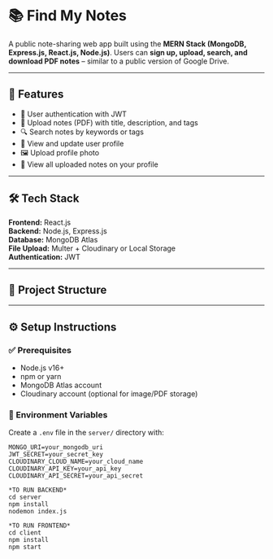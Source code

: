 # 📚 Find My Notes

A public note-sharing web app built using the **MERN Stack (MongoDB, Express.js, React.js, Node.js)**. Users can **sign up, upload, search, and download PDF notes** – similar to a public version of Google Drive.

---

## 🌟 Features

- 🔐 User authentication with JWT
- 📝 Upload notes (PDF) with title, description, and tags
- 🔍 Search notes by keywords or tags
- 👤 View and update user profile
- 🖼 Upload profile photo
- 📂 View all uploaded notes on your profile

---

## 🛠 Tech Stack

**Frontend:** React.js  
**Backend:** Node.js, Express.js  
**Database:** MongoDB Atlas  
**File Upload:** Multer + Cloudinary or Local Storage  
**Authentication:** JWT

---

## 📁 Project Structure


---

## ⚙️ Setup Instructions

### ✅ Prerequisites

- Node.js v16+
- npm or yarn
- MongoDB Atlas account
- Cloudinary account (optional for image/PDF storage)

### 🔐 Environment Variables

Create a `.env` file in the `server/` directory with:

```env
MONGO_URI=your_mongodb_uri
JWT_SECRET=your_secret_key
CLOUDINARY_CLOUD_NAME=your_cloud_name
CLOUDINARY_API_KEY=your_api_key
CLOUDINARY_API_SECRET=your_api_secret

*TO RUN BACKEND*
cd server
npm install
nodemon index.js

*TO RUN FRONTEND*
cd client
npm install
npm start
